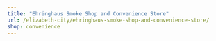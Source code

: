 ```yaml
---
title: "Ehringhaus Smoke Shop and Convenience Store"
url: /elizabeth-city/ehringhaus-smoke-shop-and-convenience-store/
shop: convenience
---
```


